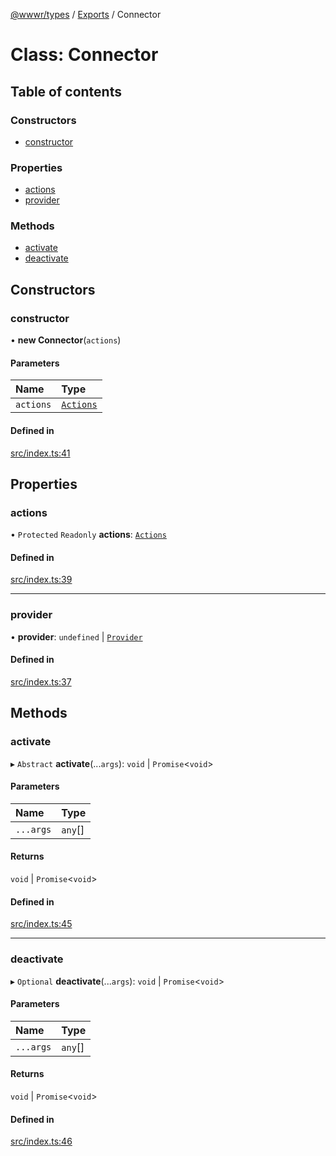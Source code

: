 [@wwwr/types](../README.md) / [Exports](../modules.md) / Connector

# Class: Connector

## Table of contents

### Constructors

- [constructor](Connector.md#constructor)

### Properties

- [actions](Connector.md#actions)
- [provider](Connector.md#provider)

### Methods

- [activate](Connector.md#activate)
- [deactivate](Connector.md#deactivate)

## Constructors

### constructor

• **new Connector**(`actions`)

#### Parameters

| Name      | Type                                  |
| :-------- | :------------------------------------ |
| `actions` | [`Actions`](../interfaces/Actions.md) |

#### Defined in

[src/index.ts:41](https://github.com/sambacha/w3r/blob/ec0b730/packages/types/src/index.ts#L41)

## Properties

### actions

• `Protected` `Readonly` **actions**: [`Actions`](../interfaces/Actions.md)

#### Defined in

[src/index.ts:39](https://github.com/sambacha/w3r/blob/ec0b730/packages/types/src/index.ts#L39)

---

### provider

• **provider**: `undefined` \| [`Provider`](../interfaces/Provider.md)

#### Defined in

[src/index.ts:37](https://github.com/sambacha/w3r/blob/ec0b730/packages/types/src/index.ts#L37)

## Methods

### activate

▸ `Abstract` **activate**(...`args`): `void` \| `Promise`<`void`\>

#### Parameters

| Name      | Type    |
| :-------- | :------ |
| `...args` | `any`[] |

#### Returns

`void` \| `Promise`<`void`\>

#### Defined in

[src/index.ts:45](https://github.com/sambacha/w3r/blob/ec0b730/packages/types/src/index.ts#L45)

---

### deactivate

▸ `Optional` **deactivate**(...`args`): `void` \| `Promise`<`void`\>

#### Parameters

| Name      | Type    |
| :-------- | :------ |
| `...args` | `any`[] |

#### Returns

`void` \| `Promise`<`void`\>

#### Defined in

[src/index.ts:46](https://github.com/sambacha/w3r/blob/ec0b730/packages/types/src/index.ts#L46)
